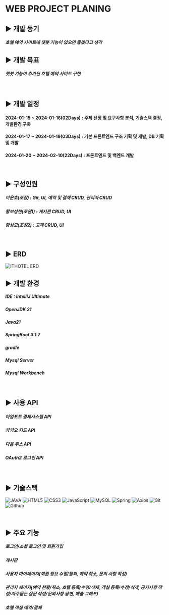 WEB PROJECT PLANING
=

## ▶️ 개발 동기
##### 호텔 예약 사이트에 챗봇 기능이 있으면 좋겠다고 생각

## ▶️ 개발 목표
##### 챗봇 기능이 추가된 호텔 예약 사이트 구현

<br/>

## ▶️ 개발 일정
#### 2024-01-15 ~ 2024-01-16(02Days) : 주제 선정 및 요구사항 분석, 기술스택 결정, 개발환경 구축
#### 2024-01-17 ~ 2024-01-19(03Days) : 기본 프론트엔드 구조 기획 및 개발, DB 기획 및 개발
#### 2024-01-20 ~ 2024-02-10(22Days) : 프론트엔드 및 백엔드 개발

<br/>

## ▶️ 구성인원 
##### 이운호(조장) : Git, UI, 예약 및 결제 CRUD, 관리자 CRUD
##### 황보성현(조원1) : 게시판 CRUD, UI
##### 함성모(조원2) : 고객 CRUD, UI

<br/>

## ▶️ ERD
![ITHOTEL ERD](https://github.com/98Woonho/ITHotel/assets/145889732/e2fcbf21-d3f8-477e-a2b9-2ead065e483f)

## ▶️ 개발 환경
##### IDE : IntelliJ Ultimate
##### OpenJDK 21
##### Java21
##### SpringBoot 3.1.7
##### gradle
##### Mysql Server
##### Mysql Workbench

<br/>

## ▶️ 사용 API
##### 아임포트 결제시스템 API
##### 카카오 지도 API
##### 다음 주소 API
##### OAuth2 로그인 API

<br/>

## ▶️ 기술스택

![JAVA](https://img.shields.io/badge/Java-007396?style=for-the-badge&logo=Java&logoColor=white)
![HTML5](https://img.shields.io/badge/HTML5-E34F26?style=for-the-badge&logo=HTML5&logoColor=white)
![CSS3](https://img.shields.io/badge/css3-%231572B6.svg?style=for-the-badge&logo=css&logoColor=white)
![JavaScript](https://img.shields.io/badge/javascript-%23323330.svg?style=for-the-badge&logo=javascript&logoColor=%23F7DF1E)
![MySQL](https://img.shields.io/badge/Mysql-4479A1?style=for-the-badge&logo=Mysql&logoColor=white)
![Spring](https://img.shields.io/badge/Spring-6DB33F?style=for-the-badge&logo=Spring&logoColor=white)
![Axios](https://img.shields.io/badge/Axios-5A29E4?style=for-the-badge&logo=Axios&logoColor=white)
![Git](https://img.shields.io/badge/Git-F05032?style=for-the-badge&logo=git&logoColor=white)
![Github](https://img.shields.io/badge/Github-181717?style=for-the-badge&logo=Github&logoColor=white)

<br/>

## ▶️ 주요 기능
##### 로그인/소셜 로그인 및 회원가입
##### 게시판
##### 사용자 마이페이지(회원 정보 수정/탈퇴, 예약 취소, 문의 사항 작성)
##### 관리자 페이지(예약 현황/취소, 호텔 등록/수정/삭제, 객실 등록/수정/삭제, 공지사항 작성/자주묻는 질문 작성/문의사항 답변, 매출 그래프)
##### 호텔 객실 예약/결제

